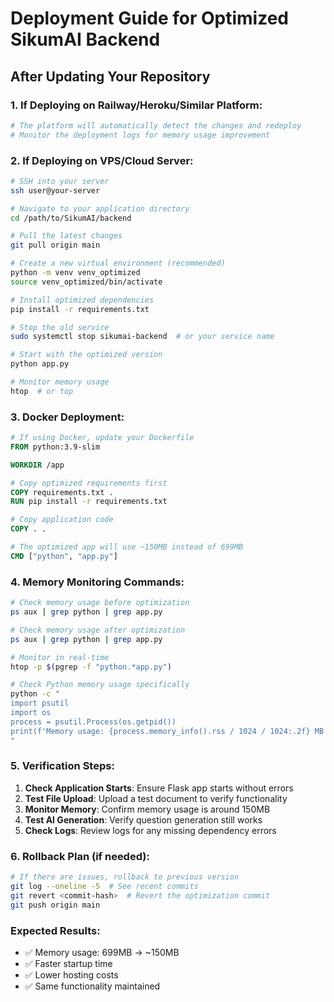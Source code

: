 # Deployment Guide for Optimized SikumAI Backend

## After Updating Your Repository

### 1. If Deploying on Railway/Heroku/Similar Platform:

```bash
# The platform will automatically detect the changes and redeploy
# Monitor the deployment logs for memory usage improvement
```

### 2. If Deploying on VPS/Cloud Server:

```bash
# SSH into your server
ssh user@your-server

# Navigate to your application directory
cd /path/to/SikumAI/backend

# Pull the latest changes
git pull origin main

# Create a new virtual environment (recommended)
python -m venv venv_optimized
source venv_optimized/bin/activate

# Install optimized dependencies
pip install -r requirements.txt

# Stop the old service
sudo systemctl stop sikumai-backend  # or your service name

# Start with the optimized version
python app.py

# Monitor memory usage
htop  # or top
```

### 3. Docker Deployment:

```dockerfile
# If using Docker, update your Dockerfile
FROM python:3.9-slim

WORKDIR /app

# Copy optimized requirements first
COPY requirements.txt .
RUN pip install -r requirements.txt

# Copy application code
COPY . .

# The optimized app will use ~150MB instead of 699MB
CMD ["python", "app.py"]
```

### 4. Memory Monitoring Commands:

```bash
# Check memory usage before optimization
ps aux | grep python | grep app.py

# Check memory usage after optimization
ps aux | grep python | grep app.py

# Monitor in real-time
htop -p $(pgrep -f "python.*app.py")

# Check Python memory usage specifically
python -c "
import psutil
import os
process = psutil.Process(os.getpid())
print(f'Memory usage: {process.memory_info().rss / 1024 / 1024:.2f} MB')
"
```

### 5. Verification Steps:

1. **Check Application Starts**: Ensure Flask app starts without errors
2. **Test File Upload**: Upload a test document to verify functionality
3. **Monitor Memory**: Confirm memory usage is around 150MB
4. **Test AI Generation**: Verify question generation still works
5. **Check Logs**: Review logs for any missing dependency errors

### 6. Rollback Plan (if needed):

```bash
# If there are issues, rollback to previous version
git log --oneline -5  # See recent commits
git revert <commit-hash>  # Revert the optimization commit
git push origin main
```

### Expected Results:
- ✅ Memory usage: 699MB → ~150MB
- ✅ Faster startup time
- ✅ Lower hosting costs
- ✅ Same functionality maintained 
